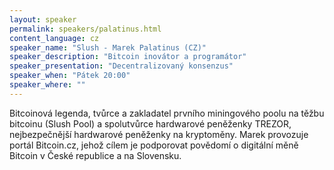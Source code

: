 ```yaml
---
layout: speaker
permalink: speakers/palatinus.html
content_language: cz
speaker_name: "Slush - Marek Palatinus (CZ)"
speaker_description: "Bitcoin inovátor a programátor"
speaker_presentation: "Decentralizovaný konsenzus"
speaker_when: "Pátek 20:00"
speaker_where: ""
---
```


Bitcoinová legenda, tvůrce a zakladatel prvního miningového poolu na těžbu bitcoinu (Slush Pool) a spolutvůrce hardwarové peněženky TREZOR, nejbezpečnější hardwarové peněženky na kryptoměny. Marek provozuje portál Bitcoin.cz, jehož cílem je podporovat povědomí o digitální měně Bitcoin v České republice a na Slovensku.